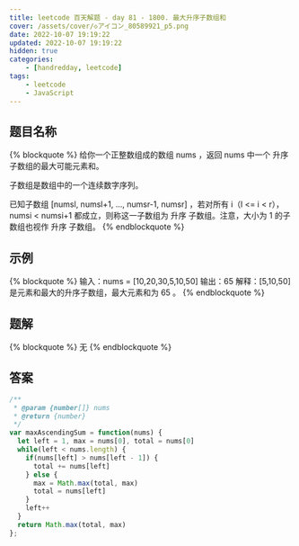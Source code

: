 ```yaml
---
title: leetcode 百天解题 - day 81 - 1800. 最大升序子数组和
cover: /assets/cover/◇アイコン_80589921_p5.png
date: 2022-10-07 19:19:22
updated: 2022-10-07 19:19:22
hidden: true
categories:
    - [handredday, leetcode]
tags:
    - leetcode
    - JavaScript
---
```


## 题目名称

{% blockquote %}
给你一个正整数组成的数组 nums ，返回 nums 中一个 升序 子数组的最大可能元素和。

子数组是数组中的一个连续数字序列。

已知子数组 [numsl, numsl+1, ..., numsr-1, numsr] ，若对所有 i（l <= i < r），numsi < numsi+1 都成立，则称这一子数组为 升序 子数组。注意，大小为 1 的子数组也视作 升序 子数组。
{% endblockquote %}

## 示例

{% blockquote %}
输入：nums = [10,20,30,5,10,50]
输出：65
解释：[5,10,50] 是元素和最大的升序子数组，最大元素和为 65 。
{% endblockquote %}


## 题解

{% blockquote %}
无
{% endblockquote %}

## 答案

~~~js
/**
 * @param {number[]} nums
 * @return {number}
 */
var maxAscendingSum = function(nums) {
  let left = 1, max = nums[0], total = nums[0]
  while(left < nums.length) {
    if(nums[left] > nums[left - 1]) {
      total += nums[left]
    } else {
      max = Math.max(total, max)
      total = nums[left]
    }
    left++
  }
  return Math.max(total, max)
};
~~~